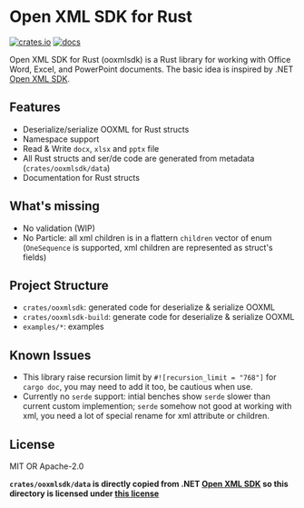 # Open XML SDK for Rust

[![crates.io](https://img.shields.io/crates/v/ooxmlsdk.svg)](https://crates.io/crates/ooxmlsdk)
[![docs](https://docs.rs/ooxmlsdk/badge.svg)](https://docs.rs/ooxmlsdk)

Open XML SDK for Rust (ooxmlsdk) is a Rust library for working with Office Word, Excel, and PowerPoint documents. The basic idea is inspired by .NET [Open XML SDK](https://github.com/dotnet/Open-XML-SDK).

## Features

- Deserialize/serialize OOXML for Rust structs
- Namespace support
- Read & Write `docx`, `xlsx` and `pptx` file
- All Rust structs and ser/de code are generated from metadata (`crates/ooxmlsdk/data`)
- Documentation for Rust structs

## What's missing

- No validation (WIP)
- No Particle: all xml children is in a flattern `children` vector of enum (`OneSequence` is supported, xml children are represented as struct's fields)

## Project Structure

- `crates/ooxmlsdk`: generated code for deserialize & serialize OOXML
- `crates/ooxmlsdk-build`: generate code for deserialize & serialize OOXML
- `examples/*`: examples

## Known Issues

- This library raise recursion limit by `#![recursion_limit = "768"]` for `cargo doc`, you may need to add it too, be cautious when use.
- Currently no `serde` support: intial benches show `serde` slower than current custom implemention; `serde` somehow not good at working with xml, you need a lot of special rename for xml attribute or children. 

## License

MIT OR Apache-2.0

**`crates/ooxmlsdk/data` is directly copied from .NET [Open XML SDK](https://github.com/dotnet/Open-XML-SDK/tree/main/data) so this directory is licensed under [this license](https://github.com/dotnet/Open-XML-SDK/blob/main/LICENSE)**
